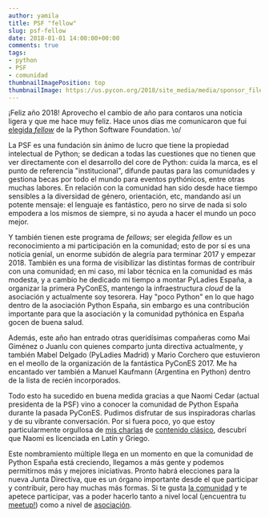 ```yaml
---
author: yamila
title: PSF "fellow"
slug: psf-fellow
date: 2018-01-01 14:00:00+00:00
comments: true
tags:
- python
- PSF
- comunidad
thumbnailImagePosition: top
thumbnailImage: https://us.pycon.org/2018/site_media/media/sponsor_files/PSF-Logo.png
---
```


¡Feliz año 2018! Aprovecho el cambio de año para contaros una noticia ligera y que me hace muy feliz. Hace unos días me comunicaron que fui <a href="http://pyfound.blogspot.com.es/2017/12/python-software-foundation-fellow.html" target="_new">elegida <em>fellow</em></a> de la Python Software Foundation. \o/

<!--more-->

La PSF es una fundación sin ánimo de lucro que tiene la propiedad intelectual de Python; se dedican a todas las cuestiones que no tienen que ver directamente con el desarrollo del core de Python: cuida la marca, es el punto de referencia "institucional", difunde pautas para las comunidades y gestiona becas por todo el mundo para eventos pythónicos, entre otras muchas labores. En relación con la comunidad han sido desde hace tiempo sensibles a la diversidad de género, orientación, etc, mandando así un potente mensaje: el lenguaje es fantástico, pero no sirve de nada si solo empodera a los mismos de siempre, si no ayuda a hacer el mundo un poco mejor.

Y también tienen este programa de <em>fellows</em>; ser elegida <em>fellow</em> es un reconocimiento a mi participación en la comunidad; esto de por sí es una noticia genial, un enorme subidón de alegría para terminar 2017 y empezar 2018. También es una forma de visibilizar las distintas formas de contribuir con una comunidad; en mi caso, mi labor técnica en la comunidad es más modesta, y a cambio he dedicado mi tiempo a montar PyLadies España, a organizar la primera PyConES, mantengo la infraestructura <em>cloud</em> de la asociación y actualmente soy tesorera. Hay "poco Python" en lo que hago dentro de la asociación Python España, sin embargo es una contribución importante para que la asociación y la comunidad pythónica en España gocen de buena salud.

Además, este año han entrado otras queridísimas compañeras como Mai Giménez o Juanlu con quienes comparto junta directiva actualmente, y también Mabel Delgado (PyLadies Madrid) y Mario Corchero que estuvieron en el meollo de la organización de la fantástica PyConES 2017. Me ha encantado ver también a Manuel Kaufmann (Argentina en Python) dentro de la lista de recién incorporados.

Todo esto ha sucedido en buena medida gracias a que Naomi Cedar (actual presidenta de la PSF) vino a conocer la comunidad de Python España durante la pasada PyConES. Pudimos disfrutar de sus inspiradoras charlas y de su vibrante conversación. Por si fuera poco, yo que estoy particularmente orgullosa de <a href="https://www.youtube.com/watch?v=4FGohQpVfsE" target="_new">mis charlas</a> de <a href="https://yamila-moreno.github.io/ciceron-y-las-comunidades-tecnologicas/#/" target="_new">contenido clásico</a>, descubrí que Naomi es licenciada en Latín y Griego.

Este nombramiento múltiple llega en un momento en que la comunidad de Python España está creciendo, llegamos a más gente y podemos permitirnos más y mejores iniciativas. Pronto habrá elecciones para la nueva Junta Directiva, que es un órgano importante desde el que participar y contribuir, pero hay muchas más formas. Si te gusta <a href="https://es.python.org" target="_new">la comunidad</a> y te apetece participar, vas a poder hacerlo tanto a nivel local (¡encuentra tu <a href="https://es.python.org/pages/comunidades.html" target="_new">meetup!</a>) como a nivel de <a href="https://es.python.org/pages/hazte-socio.html" target="_new">asociación</a>.
